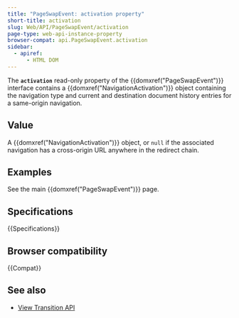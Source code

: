 ```yaml
---
title: "PageSwapEvent: activation property"
short-title: activation
slug: Web/API/PageSwapEvent/activation
page-type: web-api-instance-property
browser-compat: api.PageSwapEvent.activation
sidebar:
  - apiref:
      - HTML DOM
---
```


The **`activation`** read-only property of the {{domxref("PageSwapEvent")}} interface contains a {{domxref("NavigationActivation")}} object containing the navigation type and current and destination document history entries for a same-origin navigation.

## Value

A {{domxref("NavigationActivation")}} object, or `null` if the associated navigation has a cross-origin URL anywhere in the redirect chain.

## Examples

See the main {{domxref("PageSwapEvent")}} page.

## Specifications

{{Specifications}}

## Browser compatibility

{{Compat}}

## See also

- [View Transition API](/en-US/docs/Web/API/View_Transition_API)
